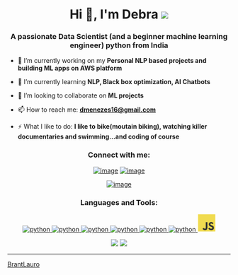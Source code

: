 <h1 align="center">Hi 👋, I'm Debra <img height="40" src="https://emoji.gg/assets/emoji/7333-parrotdance.gif"></h1>
<h3 align="center">A passionate  Data Scientist (and a beginner machine learning engineer) python from India</h3>

- 🔭 I’m currently working on my **Personal NLP based projects and building ML apps on AWS platform**

- 🌱 I’m currently learning **NLP, Black box optimization, AI Chatbots**

- 👯 I’m looking to collaborate on **ML projects**

- 📫 How to reach me: **dmenezes16@gmail.com**

- ⚡ What I like to do: **I like to bike(moutain biking), watching killer documentaries and swimming...and coding of course**

<h3 align="center">Connect with me:</h3>
<div align="center">

[![image](https://img.shields.io/badge/LinkedIn-0077B5?style=for-the-badge&logo=linkedin&logoColor=white)](https://www.linkedin.com/in/deborah-zenobia-rachael-menezes-40a57395/)
[![image](https://img.shields.io/badge/Instagram-E4405F?style=for-the-badge&logo=instagram&logoColor=white)](https://www.instagram.com/djdebbie/)

[![image](https://img.shields.io/badge/Gmail-D14836?style=for-the-badge&logo=gmail&logoColor=white)](mailto:dmenezes16@gmail.com)
  
</div>

<h3 align="center">Languages and Tools:</h3>

<p align="center"> 

  <a href="https://www.python.org" target="_blank"> 
    <img src="https://cdn.jsdelivr.net/gh/devicons/devicon/icons/python/python-original-wordmark.svg" alt="python" width="60" height="60"/> 
  </a> 
    <a href="https://www.w3.org/html/" target="_blank"> 
    <img src="https://cdn.jsdelivr.net/gh/devicons/devicon/icons/mongodb/mongodb-original-wordmark.svg" alt="python" width="60" height="60"/> 
  </a>
  <a href="https://www.w3schools.com/css/" target="_blank"> 
    <img src="https://cdn.jsdelivr.net/gh/devicons/devicon/icons/flask/flask-original-wordmark.svg" alt="python" width="60" height="60"/> 
  </a> 
  <a href="https://www.linux.org/" target="_blank"> 
    <img src="https://cdn.jsdelivr.net/gh/devicons/devicon/icons/docker/docker-original-wordmark.svg" alt="python" width="60" height="60"/> 
  </a> 
  <a href="https://git-scm.com/" target="_blank"> 
    <img src="https://cdn.jsdelivr.net/gh/devicons/devicon/icons/mysql/mysql-original-wordmark.svg" alt="python" width="60" height="60"/> 
  </a>
    <a href="https://git-scm.com/" target="_blank"> 
    <img src="https://cdn.jsdelivr.net/gh/devicons/devicon/icons/git/git-original-wordmark.svg" alt="python" width="60" height="60"/> 
  </a>
    
       
  <a href="https://developer.mozilla.org/en-US/docs/Web/JavaScript" target="_blank"> 
    <img src="https://raw.githubusercontent.com/devicons/devicon/master/icons/javascript/javascript-original.svg" alt="javascript" width="40" height="40"/> 
  </a> 
</p>
<!-- [![Debra's GitHub stats](https://github-readme-stats.vercel.app/api?username=Debra1761)](https://github.com/Debra1761/github-readme-stats) -->

<p align= "center">
  <img height= "150" src="https://github-readme-stats.vercel.app/api?username=Debra1761&theme=react&show_icons=true&include_all_commits=true" />
  <img height= "150" src="https://github-readme-stats.vercel.app/api/top-langs/?username=Debra1761&theme=react&layout=compact" />
</p>

------

[BrantLauro](https://github.com/Debra1761)

